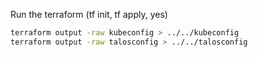 Run the terraform (tf init, tf apply, yes)

```bash
terraform output -raw kubeconfig > ../../kubeconfig
terraform output -raw talosconfig > ../../talosconfig
```